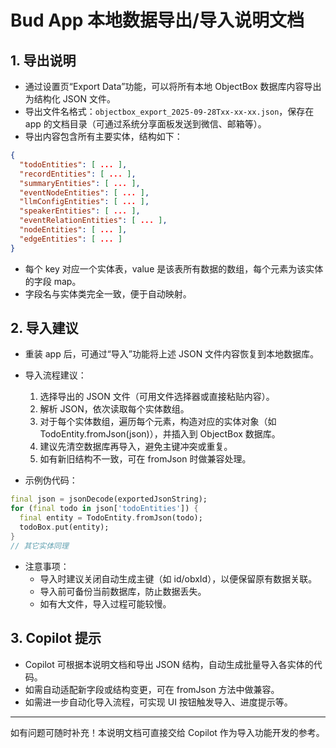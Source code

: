 # Bud App 本地数据导出/导入说明文档

## 1. 导出说明

- 通过设置页“Export Data”功能，可以将所有本地 ObjectBox 数据库内容导出为结构化 JSON 文件。
- 导出文件名格式：`objectbox_export_2025-09-28Txx-xx-xx.json`，保存在 app 的文档目录（可通过系统分享面板发送到微信、邮箱等）。
- 导出内容包含所有主要实体，结构如下：

```json
{
  "todoEntities": [ ... ],
  "recordEntities": [ ... ],
  "summaryEntities": [ ... ],
  "eventNodeEntities": [ ... ],
  "llmConfigEntities": [ ... ],
  "speakerEntities": [ ... ],
  "eventRelationEntities": [ ... ],
  "nodeEntities": [ ... ],
  "edgeEntities": [ ... ]
}
```

- 每个 key 对应一个实体表，value 是该表所有数据的数组，每个元素为该实体的字段 map。
- 字段名与实体类完全一致，便于自动映射。

## 2. 导入建议

- 重装 app 后，可通过“导入”功能将上述 JSON 文件内容恢复到本地数据库。
- 导入流程建议：
  1. 选择导出的 JSON 文件（可用文件选择器或直接粘贴内容）。
  2. 解析 JSON，依次读取每个实体数组。
  3. 对于每个实体数组，遍历每个元素，构造对应的实体对象（如 TodoEntity.fromJson(json)），并插入到 ObjectBox 数据库。
  4. 建议先清空数据库再导入，避免主键冲突或重复。
  5. 如有新旧结构不一致，可在 fromJson 时做兼容处理。

- 示例伪代码：

```dart
final json = jsonDecode(exportedJsonString);
for (final todo in json['todoEntities']) {
  final entity = TodoEntity.fromJson(todo);
  todoBox.put(entity);
}
// 其它实体同理
```

- 注意事项：
  - 导入时建议关闭自动生成主键（如 id/obxId），以便保留原有数据关联。
  - 导入前可备份当前数据库，防止数据丢失。
  - 如有大文件，导入过程可能较慢。

## 3. Copilot 提示

- Copilot 可根据本说明文档和导出 JSON 结构，自动生成批量导入各实体的代码。
- 如需自动适配新字段或结构变更，可在 fromJson 方法中做兼容。
- 如需进一步自动化导入流程，可实现 UI 按钮触发导入、进度提示等。

---

如有问题可随时补充！本说明文档可直接交给 Copilot 作为导入功能开发的参考。

